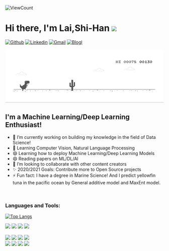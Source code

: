 

<!--
**Han-lai/Han-lai** is a ✨ _special_ ✨ repository because its `README.md` (this file) appears on your GitHub profile.

Here are some ideas to get you started:

- 🔭 I’m currently working on ...
- 🌱 I’m currently learning ...
- 👯 I’m looking to collaborate on ...
- 🤔 I’m looking for help with ...
- 💬 Ask me about ...
- 📫 How to reach me: ...
- 😄 Pronouns: ...
- ⚡ Fun fact: ...
-->



![ViewCount](https://views.whatilearened.today/views/github/sachinchaturvedi93/sachinchaturvedi93.svg?cache=remove)
#          Hi there, I'm Lai,Shi-Han <img src="https://raw.githubusercontent.com/iampavangandhi/iampavangandhi/master/gifs/Hi.gif" width="30px">
<!-- Your badges
You can use the website to generate badges: https://shields.io/
-->

[![Github](https://img.shields.io/badge/-Github-333?style=flat&logo=Github&logoColor=white)](https://github.com/Han-lai/)
[![Linkedin](https://img.shields.io/badge/-LinkedIn-blue?style=flat&logo=Linkedin&logoColor=white)](https://www.linkedin.com/in/shi-han-lai49975)
[![Gmail](https://img.shields.io/badge/-Gmail-c14438?style=flat&logo=Gmail&logoColor=white)](sh41bee@gmail.com)
[![Blogl](https://img.shields.io/badge/-Blog-brightgreen)](https://hanjobs-com.cms.webnode.tw/)

![Dino](https://raw.githubusercontent.com/sanket9006/sanket9006/master/dino.gif)

## I'm a Machine Learning/Deep Learning Enthusiast!

- 🔭 I’m currently working on building my knowledge in the field of Data Science!
- 🌱 Learning Computer Vision, Natural Language Processing
- 😄 Learning how to deploy Machine Learning/Deep Learning Models
- 😄 Reading papers on ML/DL/AI
- 👯 I’m looking to collaborate with other content creators
- ✨ 2020/2021 Goals: Contribute more to Open Source projects
- ⚡ Fun fact: I have a degree in Marine Science! And I predict yellowfin tuna in the pacific ocean by General additive model and MaxEnt model.
<br />

### Languages and Tools:

<!-- Your github readme stats
You can use this api: https://github.com/anuraghazra/github-readme-stats
-->

 [![Top Langs](https://github-readme-stats.vercel.app/api/top-langs/?username=Han-lai&layout=compact)](https://github.com/anuraghazra/github-readme-stats)
  <!-- Your languages and tools. Be careful with the alignment. 
  You can use this sites to get logos: https://www.vectorlogo.zone or https://simpleicons.org/
  -->
  <code><img width="10%" src="https://www.vectorlogo.zone/logos/python/python-ar21.svg"></code>
  <code><img width="10%" src="https://www.vectorlogo.zone/logos/r-project/r-project-ar21.svg"></code>
  <code><img width="10%" src="https://www.vectorlogo.zone/logos/apache_spark/apache_spark-ar21.svg"></code>
  <code><img width="10%" src="https://www.vectorlogo.zone/logos/jupyter/jupyter-ar21.svg"></code>  
  <br />
  <code><img width="10%" src="https://www.vectorlogo.zone/logos/mysql/mysql-ar21.svg"></code>
  <code><img width="10%" src="https://www.vectorlogo.zone/logos/mongodb/mongodb-ar21.svg"></code>
  <code><img width="10%" src="https://www.vectorlogo.zone/logos/apache_hadoop/apache_hadoop-ar21.svg"></code>
  <code><img width="10%" src="https://www.vectorlogo.zone/logos/docker/docker-ar21.svg"></code>
  <br />
  <code><img width="10%" src="https://www.vectorlogo.zone/logos/redis/redis-ar21.svg"></code>
  <code><img width="10%" src="https://www.vectorlogo.zone/logos/apache_kafka/apache_kafka-ar21.svg"></code>
  <code><img width="10%" src="https://www.vectorlogo.zone/logos/elastic/elastic-ar21.svg"></code>
  <code><img width="10%" src="https://www.vectorlogo.zone/logos/elasticco_kibana/elasticco_kibana-ar21.svg"></code>
</p>
